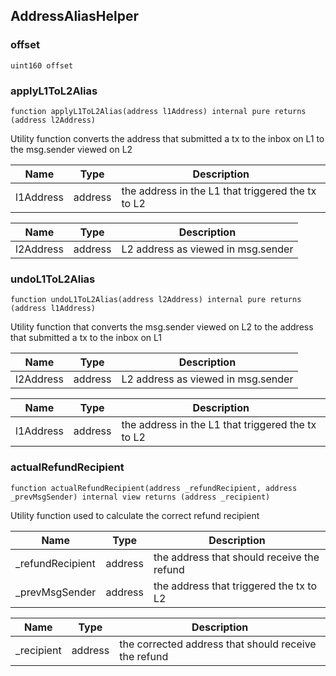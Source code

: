 ## AddressAliasHelper

### offset

```solidity
uint160 offset
```

### applyL1ToL2Alias

```solidity
function applyL1ToL2Alias(address l1Address) internal pure returns (address l2Address)
```

Utility function converts the address that submitted a tx
to the inbox on L1 to the msg.sender viewed on L2

| Name | Type | Description |
| ---- | ---- | ----------- |
| l1Address | address | the address in the L1 that triggered the tx to L2 |

| Name | Type | Description |
| ---- | ---- | ----------- |
| l2Address | address | L2 address as viewed in msg.sender |

### undoL1ToL2Alias

```solidity
function undoL1ToL2Alias(address l2Address) internal pure returns (address l1Address)
```

Utility function that converts the msg.sender viewed on L2 to the
address that submitted a tx to the inbox on L1

| Name | Type | Description |
| ---- | ---- | ----------- |
| l2Address | address | L2 address as viewed in msg.sender |

| Name | Type | Description |
| ---- | ---- | ----------- |
| l1Address | address | the address in the L1 that triggered the tx to L2 |

### actualRefundRecipient

```solidity
function actualRefundRecipient(address _refundRecipient, address _prevMsgSender) internal view returns (address _recipient)
```

Utility function used to calculate the correct refund recipient

| Name | Type | Description |
| ---- | ---- | ----------- |
| _refundRecipient | address | the address that should receive the refund |
| _prevMsgSender | address | the address that triggered the tx to L2 |

| Name | Type | Description |
| ---- | ---- | ----------- |
| _recipient | address | the corrected address that should receive the refund |

